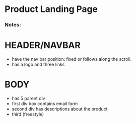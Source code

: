# Product Landing Page

### Notes:

# HEADER/NAVBAR

- have the nav bar position: fixed or follows along the scroll.
- has a logo and three links

# BODY

- has 5 parent div
- first div box contains email form
- second div has descriptions about the product
- third (freestyle)
